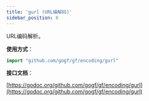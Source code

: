 ```yaml
---
title: 'gurl (URL编解码)'
sidebar_position: 6
---
```


URL编码解析。

**使用方式**：

```  go
import "github.com/gogf/gf/encoding/gurl"

```

**接口文档**：

[https://godoc.org/github.com/gogf/gf/encoding/gurl](https://godoc.org/github.com/gogf/gf/encoding/gurl)